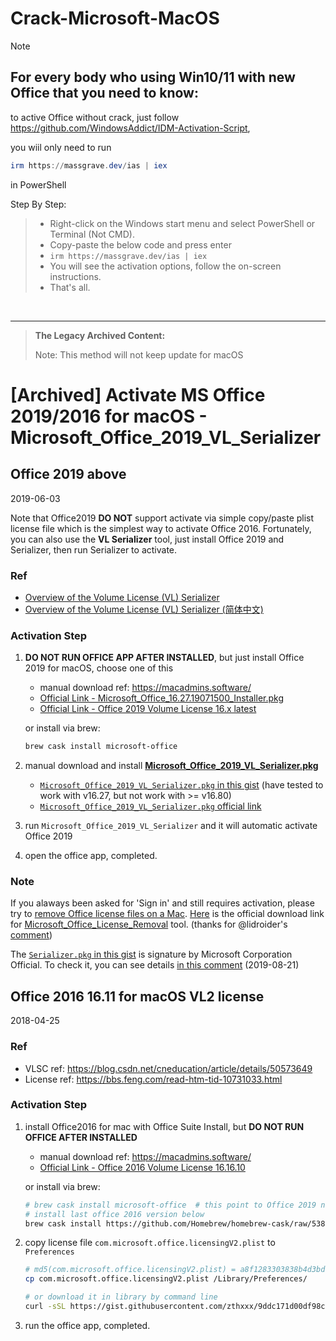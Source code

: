 # Crack-Microsoft-MacOS

> [!NOTE]  
> ## For every body who using **Win10/11** with new Office that you need to know:
>
> to active Office without crack, just follow https://github.com/WindowsAddict/IDM-Activation-Script, 
> 
> you wiil only need to run 
> 
> ```PowerShell
> irm https://massgrave.dev/ias | iex
> ```
> in PowerShell

Step By Step:
> - Right-click on the Windows start menu and select PowerShell or Terminal (Not CMD).
> - Copy-paste the below code and press enter
> - `irm https://massgrave.dev/ias | iex`
> - You will see the activation options, follow the on-screen instructions.
> - That's all.


<br/>

---

> **The Legacy Archived Content:**
>
> Note: This method will not keep update for macOS


# [Archived] Activate MS Office 2019/2016 for macOS - Microsoft_Office_2019_VL_Serializer

## Office 2019 above

2019-06-03

Note that Office2019 **DO NOT** support activate via simple copy/paste plist license file which is the simplest way to activate Office 2016.
Fortunately, you can also use the **VL Serializer** tool, just install Office 2019 and Serializer, then run Serializer to activate.

### Ref

- [Overview of the Volume License (VL) Serializer](https://docs.microsoft.com/en-us/deployoffice/mac/volume-license-serializer)
- [Overview of the Volume License (VL) Serializer (简体中文)](https://docs.microsoft.com/zh-cn/deployoffice/mac/volume-license-serializer)



### Activation Step

1. **DO NOT RUN OFFICE APP AFTER INSTALLED**, but just install Office 2019 for macOS, choose one of this

   - manual download ref: https://macadmins.software/
   - [Official Link - Microsoft_Office_16.27.19071500_Installer.pkg](https://officecdn.microsoft.com/pr/C1297A47-86C4-4C1F-97FA-950631F94777/MacAutoupdate/Microsoft_Office_16.27.19071500_Installer.pkg)
   - [Official Link - Office 2019 Volume License 16.x latest](https://go.microsoft.com/fwlink/?linkid=525133)

   or install via brew:

   ```bash
   brew cask install microsoft-office
   ```

2. manual download and install [**Microsoft_Office_2019_VL_Serializer.pkg**](https://gist.github.com/zthxxx/9ddc171d00df98cbf8b4b0d8469ce90a#file-microsoft_office_2019_vl_serializer-pkg)

   - [`Microsoft_Office_2019_VL_Serializer.pkg` in this gist](https://gist.github.com/zthxxx/9ddc171d00df98cbf8b4b0d8469ce90a/raw/Microsoft_Office_2019_VL_Serializer.pkg) (have tested to work with v16.27, but not work with >= v16.80)
   - [`Microsoft_Office_2019_VL_Serializer.pkg` official link]( https://www.microsoft.com/licensing/servicecenter)

3. run `Microsoft_Office_2019_VL_Serializer` and it will automatic activate Office 2019

4. open the office app, completed.


### Note

If you alaways been asked for 'Sign in' and still requires activation, please try to [remove Office license files on a Mac](https://support.office.com/en-us/article/how-to-remove-office-license-files-on-a-mac-b032c0f6-a431-4dad-83a9-6b727c03b193).
[Here](https://go.microsoft.com/fwlink/?linkid=849815) is the official download link for [Microsoft_Office_License_Removal](https://go.microsoft.com/fwlink/?linkid=849815) tool. (thanks for @lidroider's [comment](https://gist.github.com/zthxxx/9ddc171d00df98cbf8b4b0d8469ce90a?permalink_comment_id=3070164#gistcomment-3070164))

The [`Serializer.pkg` in this gist](https://gist.github.com/zthxxx/9ddc171d00df98cbf8b4b0d8469ce90a/raw/Microsoft_Office_2019_VL_Serializer.pkg) is signature by Microsoft Corporation Official.
To check it, you can see details [in this comment](https://gist.github.com/zthxxx/9ddc171d00df98cbf8b4b0d8469ce90a?permalink_comment_id=3004329#gistcomment-3004329) (2019-08-21)


## Office 2016 16.11 for macOS VL2 license

2018-04-25

### Ref

- VLSC ref: https://blog.csdn.net/cneducation/article/details/50573649
- License ref: https://bbs.feng.com/read-htm-tid-10731033.html

### Activation Step

1. install Office2016 for mac with Office Suite Install, but **DO NOT RUN OFFICE AFTER INSTALLED**
   - manual download ref: https://macadmins.software/
   - [Official Link - Office 2016 Volume License 16.16.10](https://go.microsoft.com/fwlink/?linkid=871743)

    or install via brew:

    ```bash
    # brew cask install microsoft-office  # this point to Office 2019 now
    # install last office 2016 version below
    brew cask install https://github.com/Homebrew/homebrew-cask/raw/538c7cf34c085e3bb4fdac36f6370ded87930036/Casks/microsoft-office.rb
    ```

2. copy license file `com.microsoft.office.licensingV2.plist` to `Preferences`

    ```bash
    # md5(com.microsoft.office.licensingV2.plist) = a8f1283303838b4d3bd943775e463239
    cp com.microsoft.office.licensingV2.plist /Library/Preferences/

    # or download it in library by command line
    curl -sSL https://gist.githubusercontent.com/zthxxx/9ddc171d00df98cbf8b4b0d8469ce90a/raw/com.microsoft.office.licensingV2.plist -o /Library/Preferences/com.microsoft.office.licensingV2.plist
    ```

3. run the office app, completed.
